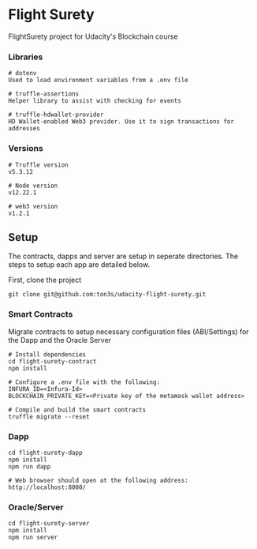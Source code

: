 # Flight Surety

FlightSurety project for Udacity's Blockchain course

### Libraries

```
# dotenv
Used to load environment variables from a .env file

# truffle-assertions
Helper library to assist with checking for events

# truffle-hdwallet-provider
HD Wallet-enabled Web3 provider. Use it to sign transactions for addresses
```

### Versions

```
# Truffle version
v5.3.12

# Node version
v12.22.1

# web3 version
v1.2.1
```

## Setup

The contracts, dapps and server are setup in seperate directories. The steps to setup each app are detailed below.

First, clone the project

```
git clone git@github.com:ton3s/udacity-flight-surety.git
```

### Smart Contracts

Migrate contracts to setup necessary configuration files (ABI/Settings) for the Dapp and the Oracle Server

```
# Install dependencies
cd flight-surety-contract
npm install

# Configure a .env file with the following:
INFURA_ID=<Infura-Id>
BLOCKCHAIN_PRIVATE_KEY=<Private key of the metamask wallet address>

# Compile and build the smart contracts
truffle migrate --reset
```

### Dapp

```
cd flight-surety-dapp
npm install
npm run dapp

# Web browser should open at the following address:
http://localhost:8000/
```

### Oracle/Server

```
cd flight-surety-server
npm install
npm run server
```
